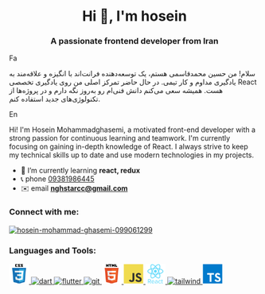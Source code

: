 <h1 align="center">Hi 👋, I'm hosein</h1>
<h3 align="center">A passionate frontend developer from Iran</h3>

Fa

سلام! من حسین محمدقاسمی هستم، یک توسعه‌دهنده فرانت‌اند با انگیزه و علاقه‌مند به یادگیری مداوم و کار تیمی. در حال حاضر تمرکز اصلی من روی یادگیری تخصصی React هست. همیشه سعی می‌کنم دانش فنی‌ام رو به‌روز نگه دارم و در پروژه‌ها از تکنولوژی‌های جدید استفاده کنم.

En

Hi! I'm Hosein Mohammadghasemi, a motivated front-end developer with a strong passion for continuous learning and teamwork. I'm currently focusing on gaining in-depth knowledge of React. I always strive to keep my technical skills up to date and use modern technologies in my projects.

- 🌱 I’m currently learning **react, redux**
- 📞 phone [09381986445](09381986445)
- ✉️ email **nghstarcc@gmail.com**

<h3 align="left">Connect with me:</h3>
<p align="left">
<a href="https://linkedin.com/in/hosein-mohammad-ghasemi-099061299" target="blank"><img align="center" src="https://raw.githubusercontent.com/rahuldkjain/github-profile-readme-generator/master/src/images/icons/Social/linked-in-alt.svg" alt="hosein-mohammad-ghasemi-099061299" height="30" width="40" /></a>
</p>

<h3 align="left">Languages and Tools:</h3>
<p align="left"> <a href="https://www.w3schools.com/css/" target="_blank" rel="noreferrer"> <img src="https://raw.githubusercontent.com/devicons/devicon/master/icons/css3/css3-original-wordmark.svg" alt="css3" width="40" height="40"/> </a> <a href="https://dart.dev" target="_blank" rel="noreferrer"> <img src="https://www.vectorlogo.zone/logos/dartlang/dartlang-icon.svg" alt="dart" width="40" height="40"/> </a> <a href="https://flutter.dev" target="_blank" rel="noreferrer"> <img src="https://www.vectorlogo.zone/logos/flutterio/flutterio-icon.svg" alt="flutter" width="40" height="40"/> </a> <a href="https://git-scm.com/" target="_blank" rel="noreferrer"> <img src="https://www.vectorlogo.zone/logos/git-scm/git-scm-icon.svg" alt="git" width="40" height="40"/> </a> <a href="https://www.w3.org/html/" target="_blank" rel="noreferrer"> <img src="https://raw.githubusercontent.com/devicons/devicon/master/icons/html5/html5-original-wordmark.svg" alt="html5" width="40" height="40"/> </a> <a href="https://developer.mozilla.org/en-US/docs/Web/JavaScript" target="_blank" rel="noreferrer"> <img src="https://raw.githubusercontent.com/devicons/devicon/master/icons/javascript/javascript-original.svg" alt="javascript" width="40" height="40"/> </a> <a href="https://reactjs.org/" target="_blank" rel="noreferrer"> <img src="https://raw.githubusercontent.com/devicons/devicon/master/icons/react/react-original-wordmark.svg" alt="react" width="40" height="40"/> </a> <a href="https://tailwindcss.com/" target="_blank" rel="noreferrer"> <img src="https://www.vectorlogo.zone/logos/tailwindcss/tailwindcss-icon.svg" alt="tailwind" width="40" height="40"/> </a> <a href="https://www.typescriptlang.org/" target="_blank" rel="noreferrer"> <img src="https://raw.githubusercontent.com/devicons/devicon/master/icons/typescript/typescript-original.svg" alt="typescript" width="40" height="40"/> </a> </p>

